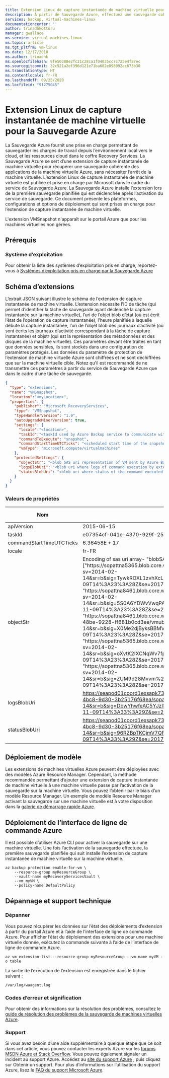 ```yaml
---
title: Extension Linux de capture instantanée de machine virtuelle pour la Sauvegarde Azure
description: À partir de Sauvegarde Azure, effectuez une sauvegarde cohérente des applications de la machine virtuelle à l’aide de l’extension Linux de capture instantanée de machine virtuelle.
services: backup, virtual-machines-linux
documentationcenter: ''
author: trinadhkotturu
manager: gwallace
ms.service: virtual-machines-linux
ms.topic: article
ms.tgt_pltfrm: vm-linux
ms.date: 12/17/2018
ms.author: trinadhk
ms.openlocfilehash: 9fe50388e2fc21c28ca1f04035cc7c725e4f87ec
ms.sourcegitcommit: 32c521a2ef396d121e71ba682e098092ac673b30
ms.translationtype: HT
ms.contentlocale: fr-FR
ms.lasthandoff: 09/25/2020
ms.locfileid: "91275045"
---
```

# <a name="vm-snapshot-linux-extension-for-azure-backup"></a>Extension Linux de capture instantanée de machine virtuelle pour la Sauvegarde Azure



La Sauvegarde Azure fournit une prise en charge permettant de sauvegarder les charges de travail depuis l’environnement local vers le cloud, et les ressources cloud dans le coffre Recovery Services. La Sauvegarde Azure se sert d’une extension de capture instantanée de machine virtuelle pour récupérer une sauvegarde cohérente des applications de la machine virtuelle Azure, sans nécessiter l’arrêt de la machine virtuelle. L’extension Linux de capture instantanée de machine virtuelle est publiée et prise en charge par Microsoft dans le cadre du service de Sauvegarde Azure. La Sauvegarde Azure installe l’extension lors de la première sauvegarde planifiée qui est déclenchée après l’activation du service de sauvegarde. Ce document présente les plateformes, configurations et options de déploiement qui sont prises en charge pour l’extension de capture instantanée de machine virtuelle.

L'extension VMSnapshot n'apparaît sur le portail Azure que pour les machines virtuelles non gérées.

## <a name="prerequisites"></a>Prérequis

### <a name="operating-system"></a>Système d’exploitation
Pour obtenir la liste des systèmes d’exploitation pris en charge, reportez-vous à [Systèmes d’exploitation pris en charge par la Sauvegarde Azure](../../backup/backup-azure-arm-vms-prepare.md#before-you-start)

## <a name="extension-schema"></a>Schéma d’extensions

L’extrait JSON suivant illustre le schéma de l’extension de capture instantanée de machine virtuelle. L’extension nécessite l’ID de tâche (qui permet d’identifier la tâche de sauvegarde ayant déclenché la capture instantanée sur la machine virtuelle), l’uri de l’objet blob d’état (où est écrit l’état de l’opération de capture instantanée), l’heure planifiée à laquelle débute la capture instantanée, l’uri de l’objet blob des journaux d’activité (où sont écrits les journaux d’activité correspondant à la tâche de capture instantanée) et objstr (qui est la représentation des métadonnées et des disques de la machine virtuelle).  Ces paramètres devant être traités en tant que données sensibles, ils sont stockés dans une configuration de paramètres protégés. Les données du paramètre de protection de l’extension de machine virtuelle Azure sont chiffrées et ne sont déchiffrées que sur la machine virtuelle cible. Notez qu’il est recommandé de ne transmettre ces paramètres à partir du service de Sauvegarde Azure que dans le cadre d’une tâche de sauvegarde.

```json
{
  "type": "extensions",
  "name": "VMSnapshot",
  "location":"<myLocation>",
  "properties": {
    "publisher": "Microsoft.RecoveryServices",
    "type": "VMSnapshot",
    "typeHandlerVersion": "1.9",
    "autoUpgradeMinorVersion": true,
    "settings": {
      "locale":"<location>",
      "taskId":"<taskId used by Azure Backup service to communicate with extension>",
      "commandToExecute": "snapshot",
      "commandStartTimeUTCTicks": "<scheduled start time of the snapshot task>",
      "vmType": "microsoft.compute/virtualmachines"
    },
    "protectedSettings": {
      "objectStr": "<blob SAS uri representation of VM sent by Azure Backup service to extension>",
      "logsBlobUri": "<blob uri where logs of command execution by extension are written to>",
      "statusBlobUri": "<blob uri where status of the command executed by extension is written>"
    }
  }
}
```

### <a name="property-values"></a>Valeurs de propriétés

| Nom | Valeur/Exemple | Type de données |
| ---- | ---- | ---- |
| apiVersion | 2015-06-15 | Date |
| taskId | e07354cf-041e-4370-929f-25a319ce8933_1 | string |
| commandStartTimeUTCTicks | 6.36458E + 17 | string |
| locale | fr-FR | string |
| objectStr | Encoding of sas uri array- "blobSASUri": ["https:\/\/sopattna5365.blob.core.windows.net\/vhds\/vmubuntu1404ltsc201652903941.vhd?sv=2014-02-14&sr=b&sig=TywkROXL1zvhXcLujtCut8g3jTpgbE6JpSWRLZxAdtA%3D&st=2017-11-09T14%3A23%3A28Z&se=2017-11-09T17%3A38%3A28Z&sp=rw", "https:\/\/sopattna8461.blob.core.windows.net\/vhds\/vmubuntu1404ltsc-20160629-122418.vhd?sv=2014-02-14&sr=b&sig=5S0A6YDWvVwqPAkzWXVy%2BS%2FqMwzFMbamT5upwx05v8Q%3D&st=2017-11-09T14%3A23%3A28Z&se=2017-11-09T17%3A38%3A28Z&sp=rw", "https:\/\/sopattna8461.blob.core.windows.net\/bootdiagnostics-vmubuntu1-deb58392-ed5e-48be-9228-ff681b0cd3ee\/vmubuntu1404ltsc-20160629-122541.vhd?sv=2014-02-14&sr=b&sig=X0Me2djByksBBMVXMGIUrcycvhQSfjYvqKLeRA7nBD4%3D&st=2017-11-09T14%3A23%3A28Z&se=2017-11-09T17%3A38%3A28Z&sp=rw", "https:\/\/sopattna5365.blob.core.windows.net\/vhds\/vmubuntu1404ltsc-20160701-163922.vhd?sv=2014-02-14&sr=b&sig=oXvtK2IXCNqWv7fpjc7TAzFDpc1GoXtT7r%2BC%2BNIAork%3D&st=2017-11-09T14%3A23%3A28Z&se=2017-11-09T17%3A38%3A28Z&sp=rw", "https:\/\/sopattna5365.blob.core.windows.net\/vhds\/vmubuntu1404ltsc-20170705-124311.vhd?sv=2014-02-14&sr=b&sig=ZUM9d28Mvvm%2FfrhJ71TFZh0Ni90m38bBs3zMl%2FQ9rs0%3D&st=2017-11-09T14%3A23%3A28Z&se=2017-11-09T17%3A38%3A28Z&sp=rw"] | string |
| logsBlobUri | https://seapod01coord1exsapk732.blob.core.windows.net/bcdrextensionlogs-d45d8a1c-281e-4bc8-9d30-3b25176f68ea/sopattna-vmubuntu1404ltsc.v2.Logs.txt?sv=2014-02-14&sr=b&sig=DbwYhwfeAC5YJzISgxoKk%2FEWQq2AO1vS1E0rDW%2FlsBw%3D&st=2017-11-09T14%3A33%3A29Z&se=2017-11-09T17%3A38%3A29Z&sp=rw | string |
| statusBlobUri | https://seapod01coord1exsapk732.blob.core.windows.net/bcdrextensionlogs-d45d8a1c-281e-4bc8-9d30-3b25176f68ea/sopattna-vmubuntu1404ltsc.v2.Status.txt?sv=2014-02-14&sr=b&sig=96RZBpTKCjmV7QFeXm5IduB%2FILktwGbLwbWg6Ih96Ao%3D&st=2017-11-09T14%3A33%3A29Z&se=2017-11-09T17%3A38%3A29Z&sp=rw | string |



## <a name="template-deployment"></a>Déploiement de modèle

Les extensions de machines virtuelles Azure peuvent être déployées avec des modèles Azure Resource Manager. Cependant, la méthode recommandée permettant d’ajouter une extension de capture instantanée de machine virtuelle à une machine virtuelle passe par l’activation de la sauvegarde sur la machine virtuelle. Vous pouvez l’obtenir par le biais d’un modèle Resource Manager.  Un exemple de modèle Resource Manager activant la sauvegarde sur une machine virtuelle est à votre disposition dans la [galerie de démarrage rapide Azure](https://azure.microsoft.com/resources/templates/101-recovery-services-backup-vms/).


## <a name="azure-cli-deployment"></a>Déploiement de l’interface de ligne de commande Azure

Il est possible d’utiliser Azure CLI pour activer la sauvegarde sur une machine virtuelle. Une fois l’activation de la sauvegarde effectuée, la première sauvegarde planifiée qui suit installe l’extension de capture instantanée de machine virtuelle sur la machine virtuelle.

```azurecli
az backup protection enable-for-vm \
    --resource-group myResourceGroup \
    --vault-name myRecoveryServicesVault \
    --vm myVM \
    --policy-name DefaultPolicy
```

## <a name="troubleshoot-and-support"></a>Dépannage et support technique

### <a name="troubleshoot"></a>Dépanner

Vous pouvez récupérer les données sur l’état des déploiements d’extension à partir du portail Azure et à l’aide de l’interface de ligne de commande Azure. Pour afficher l’état du déploiement des extensions pour une machine virtuelle donnée, exécutez la commande suivante à l’aide de l’interface de ligne de commande Azure.

```azurecli
az vm extension list --resource-group myResourceGroup --vm-name myVM -o table
```

La sortie de l’exécution de l’extension est enregistrée dans le fichier suivant :

```
/var/log/waagent.log
```

### <a name="error-codes-and-their-meanings"></a>Codes d’erreur et signification

Pour obtenir des informations sur la résolution des problèmes, consultez le [guide de résolution des problèmes de la sauvegarde de machines virtuelles Azure](../../backup/backup-azure-vms-troubleshoot.md).

### <a name="support"></a>Support

Si vous avez besoin d’une aide supplémentaire à quelque étape que ce soit dans cet article, vous pouvez contacter les experts Azure sur les [forums MSDN Azure et Stack Overflow](https://azure.microsoft.com/support/forums/). Vous pouvez également signaler un incident au support Azure. Accédez au [site du support Azure](https://azure.microsoft.com/support/options/) , puis cliquez sur Obtenir un support. Pour plus d’informations sur l’utilisation du support Azure, lisez le [FAQ du support Microsoft Azure](https://azure.microsoft.com/support/faq/).
